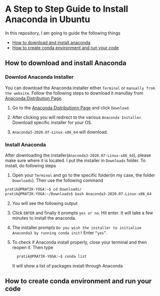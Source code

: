 # A  Step to Step Guide to Install Anaconda in Ubuntu

In this repository, I am going to guide the following things 
* [How to download and install anaconda](#how-to-download-and-install-anaconda)
* [How to create conda environment and run your code](#how-to-create-conda-environment-and-run-your-code)

## How to download and install Anaconda

### Downlod Anaconda Installer

You can download the Anaconda installer either `Terminal` or `manually from the website`. Follow the following steps to download it manullay from [Anaconda Distribution Page](https://www.anaconda.com/products/individual). 

1. Go to the [Anaconda Distributionn Page](https://www.anaconda.com/products/individual#linux) and click `Download`.

2. After clicking you will redirect to the various `Anaconda Installer`. Download specific installer for your OS. 

3. `Anaconda3-2020.07-Linux-x86_64` will download.

### Install Anaconda

After downloading the installer(`Anaconda3-2020.07-Linux-x86_64`), please make sure where it is located. I put the installer in `Downloads` folder. To install, do following steps

1. Open your `Terminal` and go to the specific folder(in my case, the folder `Downloads`). Then use the following command

```sh
pratik@PRATIK-YOGA:~$ cd Downloads/    
pratik@PRATIK-YOGA:~/Downloads$ bash Anaconda3-2020.07-Linux-x86_64
```
 2. You will see the following output
 
 3. Click `ENTER` and finally it prompts `yes or no`. Hit enter. It will take a few minutes to install the anaconda.
 
 4. The installer prompts `Do you wish the installer to initialize Anaconda3 by running conda init?` Enter `“yes”`.
 
 5. To check if Anaconda install properly, close your terminal and then reopen it. Then type 
    ```sh
      pratik@PRATIK-YOGA:~$ conda list    
    ```
     It will show a list of packages install through Anaconda

## How to create conda environment and run your code
